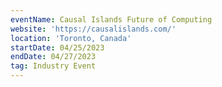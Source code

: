 ```yaml
---
eventName: Causal Islands Future of Computing
website: 'https://causalislands.com/'
location: 'Toronto, Canada'
startDate: 04/25/2023
endDate: 04/27/2023
tag: Industry Event
---
```


